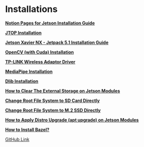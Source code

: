 # Installations

[**Notion Pages for Jetson Installation Guide**](https://recepaydogdu.notion.site/Installations-981b220c4eb5495690827fe422a7cb91)

[**JTOP Installation**](Installations%20981b220c4eb5495690827fe422a7cb91/JTOP%20Installation%20096f89d353be4d8ea257580443b98995.md)

[**Jetson Xavier NX - Jetpack 5.1 Installation Guide**](Installations%20981b220c4eb5495690827fe422a7cb91/Jetson%20Xavier%20NX%20-%20Jetpack%205%201%20Installation%20Guide%20a377a0fbcae545d9a80e74bf4812fb96.md)

[**OpenCV (with Cuda) Installation**](Installations%20981b220c4eb5495690827fe422a7cb91/OpenCV%20(with%20Cuda)%20Installation%20c623ff8048c9421f8a2e14d1ba9d1633.md)

[**TP-LINK Wireless Adaptor Driver**](Installations%20981b220c4eb5495690827fe422a7cb91/TP-LINK%20Wireless%20Adaptor%20Driver%20e9bd23a36441439596bfc9a26eeca544.md)

[**MediaPipe Installation**](Installations%20981b220c4eb5495690827fe422a7cb91/MediaPipe%20Installation%206045ee0efb09499a82608ad5ae3dc695.md)

[**Dlib Installation**](Installations%20981b220c4eb5495690827fe422a7cb91/Dlib%20Installation%209d1214a0cba5484e8cb9c2037995142d.md)

[**How to Clear The External Storage on Jetson Modules**](Installations%20981b220c4eb5495690827fe422a7cb91/How%20to%20Clear%20The%20External%20Storage%20on%20Jetson%20Module%20fa019a382f0e49579dc71b92567ecfc1.md)

[**Change Root File System to SD Card Directly**](Installations%20981b220c4eb5495690827fe422a7cb91/Change%20Root%20File%20System%20to%20SD%20Card%20Directly%206e47684a414b4079af48a3bb42996adb.md)

[**Change Root File System to M.2 SSD Directly**](Installations%20981b220c4eb5495690827fe422a7cb91/Change%20Root%20File%20System%20to%20M%202%20SSD%20Directly%206946da0eca4040529ffbb368cc3187ae.md)

[**How to Apply Distro Upgrade (apt upgrade) on Jetson Modules**](Installations%20981b220c4eb5495690827fe422a7cb91/How%20to%20Apply%20Distro%20Upgrade%20(apt%20upgrade)%20on%20Jetso%2068549e38794044f98818fce4dce3cf2e.md)

[**How to Install Bazel?**](Installations%20981b220c4eb5495690827fe422a7cb91/How%20to%20Install%20Bazel%206961195e4c6a48128cef5a2c771c1234.md)

[GitHub Link](https://github.com/recepayddogdu/Nvidia-Jetson-Installation-Guide)